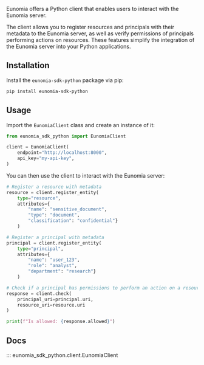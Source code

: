 Eunomia offers a Python client that enables users to interact with the Eunomia server.

The client allows you to register resources and principals with their metadata to the Eunomia server, as well as verify permissions of principals performing actions on resources. These features simplify the integration of the Eunomia server into your Python applications.

## Installation

Install the `eunomia-sdk-python` package via pip:

```bash
pip install eunomia-sdk-python
```

## Usage

Import the `EunomiaClient` class and create an instance of it:

```python
from eunomia_sdk_python import EunomiaClient

client = EunomiaClient(
    endpoint="http://localhost:8000",
    api_key="my-api-key",
)
```

You can then use the client to interact with the Eunomia server:

```python
# Register a resource with metadata
resource = client.register_entity(
    type="resource",
    attributes={
        "name": "sensitive_document",
        "type": "document",
        "classification": "confidential"}
    )

# Register a principal with metadata
principal = client.register_entity(
    type="principal",
    attributes={
        "name": "user_123",
        "role": "analyst",
        "department": "research"}
    )

# Check if a principal has permissions to perform an action on a resource
response = client.check(
    principal_uri=principal.uri,
    resource_uri=resource.uri
)

print(f"Is allowed: {response.allowed}")
```

## Docs

::: eunomia_sdk_python.client.EunomiaClient
